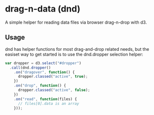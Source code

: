 # drag-n-data (dnd)

A simple helper for reading data files via browser drag-n-drop with d3.

## Usage

dnd has helper functions for most drag-and-drop related needs, but the easiset
way to get started is to use the dnd.dropper selection helper:

```js
var dropper = d3.select("#dropper")
  .call(dnd.dropper()
    .on("dragover", function() {
      dropper.classed("active", true);
    })
    .on("drop", function() {
      dropper.classed("active", false);
    })
    .on("read", function(files) {
      // files[0].data is an array
    }));
```
